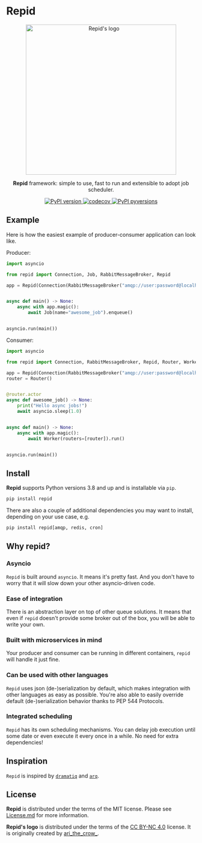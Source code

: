 <!-- markdownlint-disable MD033 -->
# Repid

<p align="center">
  <a href="https://www.instagram.com/p/Cd-ob1NNZ84/">
    <img alt="Repid's logo" width=400 src="https://gist.github.com/aleksul/fedbe168f1fc59c5aac3ddd17ecff30a/raw/b9467303f55517d99633d6551de223cd6534b149/repid_logo_borders.svg">
  </a>
</p>

<p align="center">
<b>Repid</b> framework: simple to use, fast to run and extensible to adopt job scheduler.
</p>

<p align="center">
<a href="https://pypi.org/project/repid/" target="_blank">
    <img src="https://img.shields.io/pypi/v/repid.svg" alt="PyPI version">
</a>
<a href="https://codecov.io/gh/aleksul/repid" target="_blank">
    <img src="https://codecov.io/gh/aleksul/repid/branch/main/graph/badge.svg?token=IP3Z1VXB1G" alt="codecov">
</a>
<a href="https://pypi.python.org/pypi/repid/" target="_blank">
    <img src="https://img.shields.io/pypi/pyversions/repid.svg" alt="PyPI pyversions">
</a>
</p>

## Example

Here is how the easiest example of producer-consumer application can look like.

Producer:

```python
import asyncio

from repid import Connection, Job, RabbitMessageBroker, Repid

app = Repid(Connection(RabbitMessageBroker("amqp://user:password@localhost:5672")))


async def main() -> None:
    async with app.magic():
        await Job(name="awesome_job").enqueue()


asyncio.run(main())
```

Consumer:

```python
import asyncio

from repid import Connection, RabbitMessageBroker, Repid, Router, Worker

app = Repid(Connection(RabbitMessageBroker("amqp://user:password@localhost:5672")))
router = Router()


@router.actor
async def awesome_job() -> None:
    print("Hello async jobs!")
    await asyncio.sleep(1.0)


async def main() -> None:
    async with app.magic():
        await Worker(routers=[router]).run()


asyncio.run(main())
```

## Install

**Repid** supports Python versions 3.8 and up and is installable via `pip`.

```bash
pip install repid
```

There are also a couple of additional dependencies you may want to install,
depending on your use case, e.g.

```bash
pip install repid[amqp, redis, cron]
```

## Why repid?

### Asyncio

`Repid` is built around `asyncio`. It means it's pretty fast.
And you don't have to worry that it will slow down your other asyncio-driven code.

### Ease of integration

There is an abstraction layer on top of other queue solutions.
It means that even if `repid` doesn't provide some broker out of the box,
you will be able to write your own.

### Built with microservices in mind

Your producer and consumer can be running in different containers, `repid` will handle it just fine.

### Can be used with other languages

`Repid` uses json (de-)serialization by default, which makes integration with other languages
as easy as possible. You're also able to easily override default (de-)serialization
behavior thanks to PEP 544 Protocols.

### Integrated scheduling

`Repid` has its own scheduling mechanisms.
You can delay job execution until some date or even execute it every once in a while.
No need for extra dependencies!

## Inspiration

`Repid` is inspired by [`dramatiq`](https://github.com/Bogdanp/dramatiq) and [`arq`](https://github.com/samuelcolvin/arq).

## License

**Repid** is distributed under the terms of the MIT license. Please see [License.md] for more information.

**Repid's logo** is distributed under the terms of the [CC BY-NC 4.0] license.
It is originally created by [ari_the_crow_].

[License.md]: https://github.com/aleksul/repid/blob/master/LICENSE
[CC BY-NC 4.0]: https://creativecommons.org/licenses/by-nc/4.0/
[ari_the_crow_]: https://www.instagram.com/p/Cd-ob1NNZ84/
